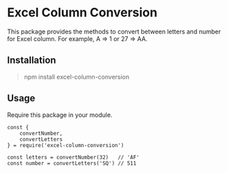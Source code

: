 # Excel Column Conversion

This package provides the methods to convert between letters and number for Excel column. For example, A => 1 or 27 => AA.

## Installation

> npm install excel-column-conversion

## Usage

Require this package in your module.

```
const {
    convertNumber, 
    convertLetters
} = require('excel-column-conversion')

const letters = convertNumber(32)   // 'AF'
const number = convertLetters('SQ') // 511
```